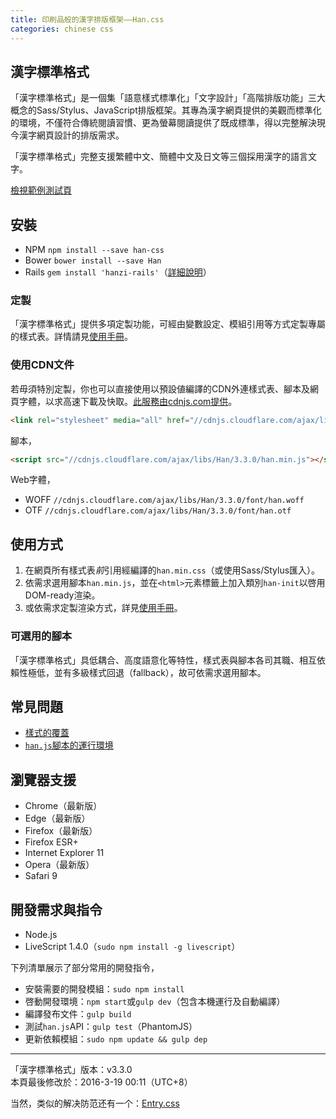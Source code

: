 ```yaml
---
title: 印刷品般的漢字排版框架——Han.css
categories: chinese css
---
```


## 漢字標準格式

「漢字標準格式」是一個集「語意樣式標準化」「文字設計」「高階排版功能」三大概念的Sass/Stylus、JavaScript排版框架。其專為漢字網頁提供的美觀而標準化的環境，不僅符合傳統閱讀習慣、更為螢幕閱讀提供了既成標準，得以完整解決現今漢字網頁設計的排版需求。

「漢字標準格式」完整支援繁體中文、簡體中文及日文等三個採用漢字的語言文字。

[檢視範例測試頁](http://ethantw.github.io/Han/latest/)

## 安裝
- NPM `npm install --save han-css`
- Bower `bower install --save Han`
- Rails `gem install 'hanzi-rails'`（[詳細說明](https://github.com/billy3321/hanzi-rails)）

### 定製
「漢字標準格式」提供多項定製功能，可經由變數設定、模組引用等方式定製專屬的樣式表。詳情請見[使用手冊][api]。

[api]: http://css.hanzi.co/manual/sass-api

### 使用CDN文件
若毋須特別定製，你也可以直接使用以預設値編譯的CDN外連樣式表、腳本及網頁字體，以求高速下載及快取。[此服務由cdnjs.com提供][cdnjs]。

[cdnjs]: http://cdnjs.com/libraries/han

````html
<link rel="stylesheet" media="all" href="//cdnjs.cloudflare.com/ajax/libs/Han/3.3.0/han.min.css">
````

腳本，

````html
<script src="//cdnjs.cloudflare.com/ajax/libs/Han/3.3.0/han.min.js"></script>
````

Web字體，

- WOFF `//cdnjs.cloudflare.com/ajax/libs/Han/3.3.0/font/han.woff`
- OTF `//cdnjs.cloudflare.com/ajax/libs/Han/3.3.0/font/han.otf`

## 使用方式

1. 在網頁所有樣式表*前*引用經編譯的`han.min.css`（或使用Sass/Stylus匯入）。
2. 依需求選用腳本`han.min.js`，並在`<html>`元素標籤上加入類別`han-init`以啓用DOM-ready渲染。
3. 或依需求定製渲染方式，詳見[使用手冊][rendering]。

[rendering]: http://css.hanzi.co/manual/js-api#rendering

### 可選用的腳本
「漢字標準格式」具低耦合、高度語意化等特性，樣式表與腳本各司其職、相互依賴性極低，並有多級樣式回退（fallback），故可依需求選用腳本。

## 常見問題

- [樣式的覆蓋](http://css.hanzi.co/manual/faq#yangshi_de_fugai)
- [`han.js`腳本的運行環境](http://css.hanzi.co/manual/faq#han-js_de_yunxing_huanjing)

## 瀏覽器支援

- Chrome（最新版）
- Edge（最新版）
- Firefox（最新版）
- Firefox ESR+
- Internet Explorer 11
- Opera（最新版）
- Safari 9

## 開發需求與指令

- Node.js
- LiveScript 1.4.0（`sudo npm install -g livescript`）

下列清單展示了部分常用的開發指令，

- 安裝需要的開發模組：`sudo npm install`
- 啓動開發環境：`npm start`或`gulp dev`（包含本機運行及自動編譯）
- 編譯發布文件：`gulp build`
- 測試`han.js`API：`gulp test`（PhantomJS）
- 更新依賴模組：`sudo npm update && gulp dep`

* * *
「漢字標準格式」版本：v3.3.0  
本頁最後修改於：2016-3-19 00:11（UTC+8）


 当然，类似的解决防范还有一个：[Entry.css](https://github.com/zmmbreeze/Entry.css)
